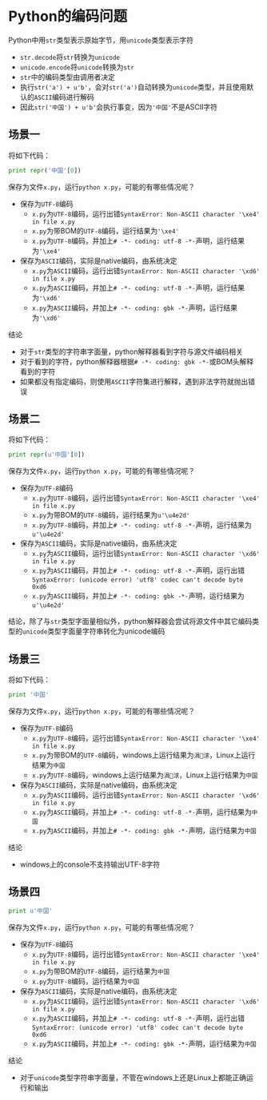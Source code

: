 # Python的编码问题

Python中用`str`类型表示原始字节，用`unicode`类型表示字符

- `str.decode`将`str`转换为`unicode`
- `unicode.encode`将`unicode`转换为`str`
- `str`中的编码类型由调用者决定
- 执行`str('a') + u'b'`，会对`str('a')`自动转换为`unicode`类型，并且使用默认的`ASCII`编码进行解码
- 因此`str('中国') + u'b'`会执行事变，因为`'中国'`不是ASCII字符

## 场景一

将如下代码：

```python
print repr('中国'[0])
```

保存为文件`x.py`，运行`python x.py`，可能的有哪些情况呢？

- 保存为`UTF-8`编码
	- `x.py`为`UTF-8`编码，运行出错`SyntaxError: Non-ASCII character '\xe4' in file x.py `
	- `x.py`为带BOM的`UTF-8`编码，运行结果为`'\xe4'`
	- `x.py`为`UTF-8`编码，并加上`# -*- coding: utf-8 -*-`声明，运行结果为`'\xe4'`
- 保存为`ASCII`编码，实际是native编码，由系统决定
	- `x.py`为`ASCII`编码，运行出错`SyntaxError: Non-ASCII character '\xd6' in file x.py`
	- `x.py`为`ASCII`编码，并加上`# -*- coding: utf-8 -*-`声明，运行结果为`'\xd6'`
	- `x.py`为`ASCII`编码，并加上`# -*- coding: gbk -*-`声明，运行结果为`'\xd6'`

结论

- 对于`str`类型的字符串字面量，python解释器看到字符与源文件编码相关
- 对于看到的字符，python解释器根据`# -*- coding: gbk -*-`或BOM头解释看到的字符
- 如果都没有指定编码，则使用`ASCII`字符集进行解释，遇到非法字符就抛出错误

## 场景二

将如下代码：

```python
print repr(u'中国'[0])
```

保存为文件`x.py`，运行`python x.py`，可能的有哪些情况呢？

- 保存为`UTF-8`编码
	- `x.py`为`UTF-8`编码，运行出错`SyntaxError: Non-ASCII character '\xe4' in file x.py `
	- `x.py`为带BOM的`UTF-8`编码，运行结果为`u'\u4e2d'`
	- `x.py`为`UTF-8`编码，并加上`# -*- coding: utf-8 -*-`声明，运行结果为`u'\u4e2d'`
- 保存为`ASCII`编码，实际是native编码，由系统决定
	- `x.py`为`ASCII`编码，运行出错`SyntaxError: Non-ASCII character '\xd6' in file x.py`
	- `x.py`为`ASCII`编码，并加上`# -*- coding: utf-8 -*-`声明，运行出错`SyntaxError: (unicode error) 'utf8' codec can't decode byte 0xd6`
	- `x.py`为`ASCII`编码，并加上`# -*- coding: gbk -*-`声明，运行结果为`u'\u4e2d'`

结论，除了与`str`类型字面量相似外，python解释器会尝试将源文件中其它编码类型的`unicode`类型字面量字符串转化为unicode编码


## 场景三

将如下代码：

```python
print '中国'
```

保存为文件`x.py`，运行`python x.py`，可能的有哪些情况呢？

- 保存为`UTF-8`编码
	- `x.py`为`UTF-8`编码，运行出错`SyntaxError: Non-ASCII character '\xe4' in file x.py `
	- `x.py`为带BOM的`UTF-8`编码，windows上运行结果为`涓浗`，Linux上运行结果为`中国`
	- `x.py`为`UTF-8`编码，windows上运行结果为`涓浗`，Linux上运行结果为`中国`
- 保存为`ASCII`编码，实际是native编码，由系统决定
	- `x.py`为`ASCII`编码，运行出错`SyntaxError: Non-ASCII character '\xd6' in file x.py`
	- `x.py`为`ASCII`编码，并加上`# -*- coding: utf-8 -*-`声明，运行结果为`中国`
	- `x.py`为`ASCII`编码，并加上`# -*- coding: gbk -*-`声明，运行结果为`中国`

结论

- windows上的console不支持输出UTF-8字符

## 场景四

```python
print u'中国'
```

保存为文件`x.py`，运行`python x.py`，可能的有哪些情况呢？

- 保存为`UTF-8`编码
	- `x.py`为`UTF-8`编码，运行出错`SyntaxError: Non-ASCII character '\xe4' in file x.py `
	- `x.py`为带BOM的`UTF-8`编码，运行结果为`中国`
	- `x.py`为`UTF-8`编码，运行结果为`中国`
- 保存为`ASCII`编码，实际是native编码，由系统决定
	- `x.py`为`ASCII`编码，运行出错`SyntaxError: Non-ASCII character '\xd6' in file x.py`
	- `x.py`为`ASCII`编码，并加上`# -*- coding: utf-8 -*-`声明，运行出错`SyntaxError: (unicode error) 'utf8' codec can't decode byte 0xd6 `
	- `x.py`为`ASCII`编码，并加上`# -*- coding: gbk -*-`声明，运行结果为`中国`

结论

- 对于`unicode`类型字符串字面量，不管在windows上还是Linux上都能正确运行和输出